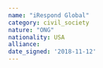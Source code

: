 ```yaml
---
name: "iRespond Global"
category: civil_society
nature: "ONG"
nationality: USA
alliance: 
date_signed: '2018-11-12'
---
```

    